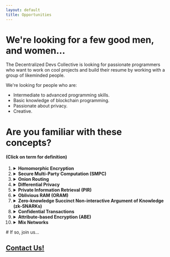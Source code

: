```yaml
---
layout: default
title: Opportunities
---
```

# We're looking for a few good men, and women...
The Decentralized Devs Collective is looking for passionate programmers
who want to work on cool projects and build their resume by working 
with a group of likeminded people.

We're looking for people who are:
- Intermediate to advanced programming skills.
- Basic knowledge of blockchain programming.
- Passionate about privacy.
- Creative.

# Are you familiar with these concepts?
#### (Click on term for definition)
<ol class="deflist">
    <li><details><summary class="term"><strong>Homomorphic Encryption</strong></summary><blockquote class="def">This is a form of encryption that allows computations to be performed on encrypted data without needing to decrypt it first. The result, when decrypted, will be the same as if the computations were performed on the original data. It's a game-changer for secure data processing and cloud computing.</blockquote></details></li>
    <li><details><summary class="term"><strong>Secure Multi-Party Computation (SMPC)</strong></summary><blockquote class="def"> SMPC enables multiple parties to collaboratively compute a function over their inputs while keeping those inputs private. In other words, the parties can work together to find an answer without revealing their individual data.</blockquote></details></li>
    <li><details><summary class="term"><strong>Onion Routing</strong></summary><blockquote class="def"> Popularized by the Tor network, onion routing is a technique for anonymous communication over a computer network. It involves messages being encrypted and transmitted through a series of network nodes, called onion routers, which peel away layers of encryption one at a time, like the layers of an onion. The final node decrypts the message and sends it to the destination, ensuring anonymity for both the sender and receiver.</blockquote></details></li>
    <li><details><summary class="term"><strong>Differential Privacy</strong></summary><blockquote class="def"> This technology adds statistical noise to datasets,allowing data analysts to draw conclusions from the data without risking the privacy of individual data points. It's commonly used for protecting user data when sharing aggregated information.</blockquote></details></li>
    <li><details><summary class="term"><strong>Private Information Retrieval (PIR)</strong></summary><blockquote class="def"> PIR is a protocol that enables users to retrieve specific information from a database without the database server learning which piece of data was requested. This protects user privacy when accessing sensitive information.</blockquote></details></li>
    <li><details><summary class="term"><strong>Oblivious RAM (ORAM)</strong></summary><blockquote class="def"> ORAM is a cryptographic protocol that allows a client to access a remote storage server without revealing the access pattern or which data is being accessed. This ensures data privacy by preventing the server from learning sensitive information about the user's activities.</blockquote></details></li>
    <li><details><summary class="term"><strong>Zero-knowledge Succinct Non-interactive Argument of Knowledge (zk-SNARKs)</strong></summary><blockquote class="def">zk-SNARKs are a form of zero-knowledge proof that allows one party to prove to another that a given statement is true without revealing any information about the statement itself, except for the fact that it's true. zk-SNARKs are particularly useful in blockchain applications, where they can be used to verify transactions without revealing their contents.</blockquote></details></li>
    <li><details><summary class="term"><strong>Confidential Transactions</strong></summary><blockquote class="def"> This is a cryptographic technique used in somecrypto currencies, like Monero and Zcash, to hide transaction amounts and keep them confidential. This is achieved using advanced cryptographic techniques such as Pedersen commitments and range proofs, providing increased privacy for users.</blockquote></details></li>
    <li><details><summary class="term"><strong>Attribute-based Encryption (ABE)</strong></summary><blockquote class="def"> ABE is a cryptographic scheme that allows data to be encrypted with specific attributes. Only users who possess a matching set of attributes, defined by a decryption policy, can decrypt the encrypted data. This enables fine-grained access control and ensures that only authorized parties can access sensitive information.</blockquote></details></li>
    <li><details><summary class="term"><strong>Mix Networks</strong></summary><blockquote class="def"> Mix networks are a type of anonymous communication system thatuses a chain of proxy servers, or mixes, to shuffle and re-encrypt messages as they pass through the network. This makes it difficult for an adversary to trace the source of a message or the intended recipient, offering enhanced privacy for users.</blockquote></details></li>
</ol>
# If so, join us...

## [Contact Us!](/contact.html)